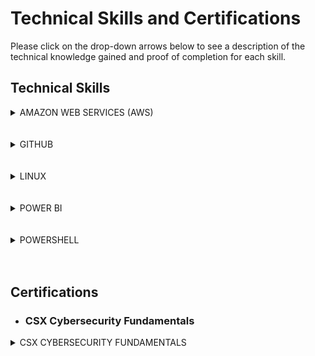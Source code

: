 # Technical Skills and Certifications

Please click on the drop-down arrows below to see a description of the technical knowledge gained and proof of completion for each skill.

## Technical Skills

<details><summary>AMAZON WEB SERVICES (AWS)</summary>
<p>

#### Description:
The 8 GitHub labs include an overview of fundamental GitHub skills including:
* GitHub page navigation
* Adding files
* Formatting content using Markdown
* Creating and merging Pull Requests
* Publishing repositories using GitHub Pages
* Contributing to repositories in the GitHub community
* Uploading existing projects to GitHub

#### Course Completion:


</p>
</details>

<br>
<br>

<details><summary>GITHUB</summary>
<p>

#### Description:
The 8 GitHub labs include an overview of fundamental GitHub skills including:
* GitHub page navigation
* Adding files
* Formatting content using Markdown
* Creating and merging Pull Requests
* Publishing repositories using GitHub Pages
* Contributing to repositories in the GitHub community
* Uploading existing projects to GitHub

#### Course Completion:
![GitHubProgress](GitHubProgress1.png)

![GitHubProgress2](GitHubProgress2.png)

</p>
</details>

<br>
<br>
  
<details><summary>LINUX</summary>
<p>

#### Description:


#### Course Completion:


</p>
</details>

<br>
<br>

<details><summary>POWER BI</summary>
<p>

#### Description:


#### Course Completion:


</p>
</details>

<br>
<br>

<details><summary>POWERSHELL</summary>
<p>

#### Description:


#### Course Completion:


</p>
</details>

<br>
<br>

## Certifications
* ### CSX Cybersecurity Fundamentals

<details><summary>CSX CYBERSECURITY FUNDAMENTALS</summary>
<p>

#### Description:


#### Completion Schedule:


</p>
</details>

